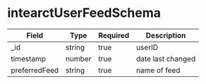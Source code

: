 # intearctUserFeedSchema
| Field | Type | Required | Description |
| -- | -- | -- | -- |
| _id | string | true | userID |
| timestamp | number | true | date last changed |
| preferredFeed | string | true | name of feed |